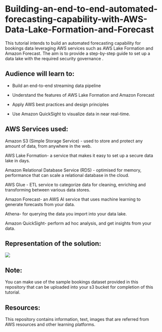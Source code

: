# Building-an-end-to-end-automated-forecasting-capability-with-AWS-Data-Lake-Formation-and-Forecast

This tutorial intends to build an automated forecasting capability for bookings data leveraging AWS services such as AWS Lake Formation and Amazon Forecast. The aim is to provide a step-by-step guide to set up a data lake with the required security governance .

## Audience will learn to: 

- Build an end-to-end streaming data pipeline

- Understand the features of AWS Lake Formation and Amazon Forecast

- Apply AWS best practices and design principles

- Use Amazon QuickSight to visualize data in near real-time.


## AWS Services used:

Amazon S3 (Simple Storage Service) - used to store and protect any amount of data, from anywhere in the web.

AWS Lake Formation- a service that makes it easy to set up a secure data lake in days.

Amazon Relational Database Service (RDS) - optimised for memory, performance that can scale a relational database in the cloud. 

AWS Glue - ETL service to categorize data for cleaning, enriching and transforming between various data stores.

Amazon Forecast- an AWS AI service that uses machine learning to generate forecasts from your data.

Athena- for querying the data you import into your data lake.

Amazon QuickSight- perform ad hoc analysis, and get insights from your data.


## Representation of the solution:
<img src = "Data-flow diagram/Final Solution.PNG">

## Note: 
You can make use of the sample bookings dataset provided in this repository that can be uploaded into your s3 bucket for completion of this tutorial. 


## Resources:
This repository contains information, text, images that are referred from AWS resources and other learning platforms.

